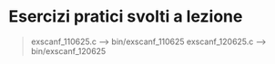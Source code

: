 # Esercizi pratici svolti a lezione

> exscanf_110625.c  --> bin/exscanf_110625
> exscanf_120625.c  --> bin/exscanf_120625